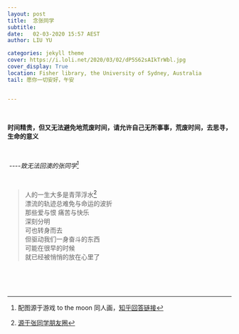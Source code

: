 ```yaml
---
layout: post
title:  念张同学
subtitle: 
date:   02-03-2020 15:57 AEST
author: LIU YU

categories: jekyll theme
cover: https://i.loli.net/2020/03/02/dP5S62sAIkTrWbl.jpg
cover_display: True
location: Fisher library, the University of Sydney, Australia
tail: 愿你一切安好，午安 


---
```


<br>

**时间精贵，但又无法避免地荒废时间，请允许自己无所事事，荒废时间，去思寻，生命的意义**

<br>

​																		*----致无法回澳的张同学*[^1]	

<br>

> 人的一生大多是青萍浮水[^2]
> <br>漂流的轨迹总难免与命运的波折
> <br>那些爱与恨 痛苦与快乐
> <br>深刻分明
> <br>可也转身而去
> <br>但驱动我们一身奋斗的东西
> <br>可能在很早的时候
> <br>就已经被悄悄的放在心里了

<br><br><br>

[^1]:配图源于游戏 to the moon 同人画，[知乎回答链接](https://www.zhihu.com/question/20712730/answer/87791372)
[^2]:[源于张同学朋友圈](https://i.loli.net/2020/03/02/Ce8wtZxR43BJKI6.jpg)